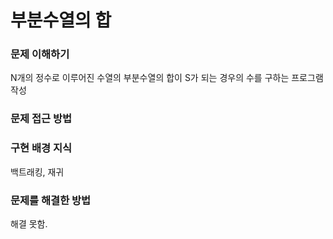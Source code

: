 # 부분수열의 합

### 문제 이해하기
N개의 정수로 이루어진 수열의 부분수열의 합이 S가 되는 경우의 수를 구하는 프로그램 작성
### 문제 접근 방법

### 구현 배경 지식
백트래킹, 재귀

### 문제를 해결한 방법
해결 못함.